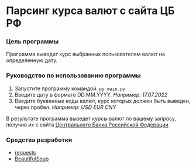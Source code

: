 # Парсинг курса валют с сайта ЦБ РФ
### Цель программы
Программа выводит курс выбранных пользователем валют на определенную дату.

### Руководство по использованию программы
1. Запустите программу командой:
`py main.py`
2. Введите дату в формате DD.MM.YYYY. *Например: 17.07.2022*
3. Введите буквенные коды валют, курс которых должен быть выведен, через пробел. *Например: USD EUR CNY*

В результате программа выведет курсы валют по вашему запросу, получив их с сайта [Центрального Банка Российской Федерации](https://www.cbr.ru/currency_base/daily)

### Средства разработки
* [requests](https://pypi.org/project/requests/)
* [BeautifulSoup](https://pypi.org/project/beautifulsoup4/)